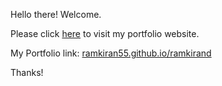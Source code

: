 Hello there! Welcome.

Please click [here](https://ramkiran55.github.io/ramkirand/) to visit my portfolio website.

My Portfolio link: [ramkiran55.github.io/ramkirand](https://ramkiran55.github.io/ramkirand/)

Thanks!
